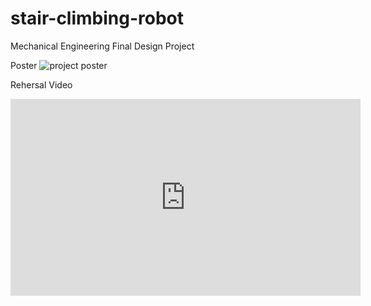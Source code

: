 # stair-climbing-robot
Mechanical Engineering Final Design Project

Poster
![project poster](https://github.com/user-attachments/assets/c863b6c7-10e1-43bd-bae5-9e0ab0f0df1f)

Rehersal Video
<iframe width="560" height="315" src="https://www.youtube.com/embed/NlYYPoEO4zo?si=O0CszWOIDZlfSLtW" title="YouTube video player" frameborder="0" allow="accelerometer; autoplay; clipboard-write; encrypted-media; gyroscope; picture-in-picture; web-share" referrerpolicy="strict-origin-when-cross-origin" allowfullscreen></iframe>
